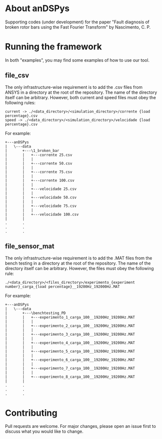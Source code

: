 # About anDSPys
Supporting codes (under development) for the paper "Fault diagnosis of broken rotor bars using the Fast Fourier Transform" by Nascimento, C. P. 

# Running the framework
In both "examples", you may find some examples of how to use our tool. 

## file_csv
The only infrastructure-wise requirement is to add the .csv files from ANSYS in a directory at the root of the repository. The name of the directory itself can be arbitrary. However, both current and speed files must obey the following rules:
```
current -> ./<data_directory>/<simulation_directory>/corrente {load percentage}.csv
speed -> ./<data_directory>/<simulation_directory>/velocidade {load percentage}.csv
```

For example:
```
+---anDSPys   
|   \---data
|       +---\1_broken_bar
|       |   +---corrente 25.csv
|       |   |       
|       |   +---corrente 50.csv
|       |   |       
|       |   +---corrente 75.csv
|       |   |       
|       |   +---corrente 100.csv
|       |   |       
|       |   +---velocidade 25.csv
|       |   |       
|       |   +---velocidade 50.csv
|       |   |       
|       |   +---velocidade 75.csv
|       |   |       
|       |   +---velocidade 100.csv 
|       |           
.       .
.       .
.       .              
```

## file_sensor_mat
The only infrastructure-wise requirement is to add the .MAT files from the bench testing in a directory at the root of the repository. The name of the directory itself can be arbitrary. However, the files must obey the following rule:
```
./<data_directory>/<files_directory>/experimento_{experiment number}_carga_{load percentage}__19200Hz_192000Hz.MAT
```

For example:
```
+---anDSPys   
|   \---data
|       +---\benchtesting_PD
|       |   +---experimento_1_carga_100__19200Hz_19200Hz.MAT
|       |   |       
|       |   +---experimento_2_carga_100__19200Hz_19200Hz.MAT
|       |   |       
|       |   +---experimento_3_carga_100__19200Hz_19200Hz.MAT
|       |   |       
|       |   +---experimento_4_carga_100__19200Hz_19200Hz.MAT
|       |   |       
|       |   +---experimento_5_carga_100__19200Hz_19200Hz.MAT
|       |   |       
|       |   +---experimento_6_carga_100__19200Hz_19200Hz.MAT
|       |   |       
|       |   +---experimento_7_carga_100__19200Hz_19200Hz.MAT
|       |   |       
|       |   +---experimento_8_carga_100__19200Hz_19200Hz.MAT
|       |           
.       .
.       .
.       .  
```

# Contributing
Pull requests are welcome. For major changes, please open an issue first to discuss what you would like to change.
